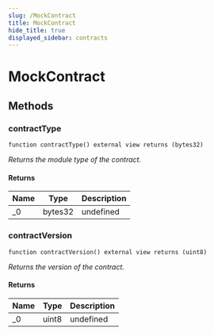 ```yaml
---
slug: /MockContract
title: MockContract
hide_title: true
displayed_sidebar: contracts
---
```

# MockContract









## Methods

### contractType

```solidity
function contractType() external view returns (bytes32)
```



*Returns the module type of the contract.*


#### Returns

| Name | Type | Description |
|---|---|---|
| _0 | bytes32 | undefined

### contractVersion

```solidity
function contractVersion() external view returns (uint8)
```



*Returns the version of the contract.*


#### Returns

| Name | Type | Description |
|---|---|---|
| _0 | uint8 | undefined



